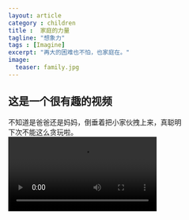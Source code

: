 ```yaml
---
layout: article
category : children
title :  家庭的力量
tagline: "想象力"
tags : [Imagine]
excerpt: "再大的困难也不怕，也家庭在。"
image:
  teaser: family.jpg
---
```



## 这是一个很有趣的视频
不知道是爸爸还是妈妈，倒垂着把小家伙拽上来，真聪明<br/>
下次不能这么贪玩啦。<br/>
<video id="violencevideo" class="needStretch" controls preload>
                <source src="/videos/familyPower.mp4" type="video/mp4">
                    Your browser does not support HTML5 video.
                    你的浏览器不支持HTML5视频
</video>


